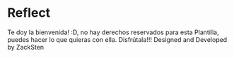 # Reflect
Te doy la bienvenida! :D, no hay derechos reservados para esta Plantilla, puedes hacer lo que quieras con ella. Disfrútala!!!
Designed and Developed by ZackSten
